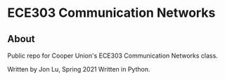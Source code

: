 # ECE303 Communication Networks

## About
Public repo for Cooper Union's ECE303 Communication Networks class.

Written by Jon Lu, Spring 2021
Written in Python.
